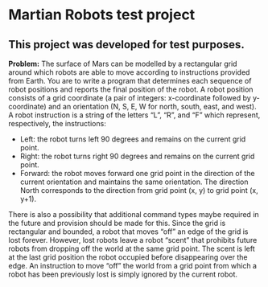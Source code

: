 # Martian Robots test project

## This project was developed for test purposes.

**Problem:**
The surface of Mars can be modelled by a rectangular grid around which robots are able to move
according to instructions provided from Earth. You are to write a program that determines each sequence
of robot positions and reports the final position of the robot.
A robot position consists of a grid coordinate (a pair of integers: x-coordinate followed by y-coordinate)
and an orientation (N, S, E, W for north, south, east, and west).
A robot instruction is a string of the letters “L”, “R”, and “F” which represent, respectively, the instructions:
* Left: the robot turns left 90 degrees and remains on the current grid point.
* Right: the robot turns right 90 degrees and remains on the current grid point.
* Forward: the robot moves forward one grid point in the direction of the current orientation and
maintains the same orientation. The direction North corresponds to the direction from grid point
(x, y) to grid point (x, y+1). 

There is also a possibility that additional command types maybe
required in the future and provision should be made for this.
Since the grid is rectangular and bounded, a robot that moves “off” an edge of the grid is lost forever.
However, lost robots leave a robot “scent” that prohibits future robots from dropping off the world at the
same grid point. The scent is left at the last grid position the robot occupied before disappearing over the
edge. An instruction to move “off” the world from a grid point from which a robot has been previously lost
is simply ignored by the current robot.
